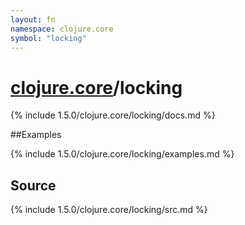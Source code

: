 ```yaml
---
layout: fn
namespace: clojure.core
symbol: "locking"
---
```


# [clojure.core](../)/locking

{% include 1.5.0/clojure.core/locking/docs.md %}

##Examples

{% include 1.5.0/clojure.core/locking/examples.md %}
## Source
{% include 1.5.0/clojure.core/locking/src.md %}

